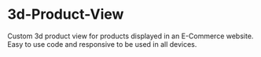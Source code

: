 # 3d-Product-View
Custom 3d product view for products displayed in an E-Commerce website. Easy to use code and responsive to be used in all devices.
